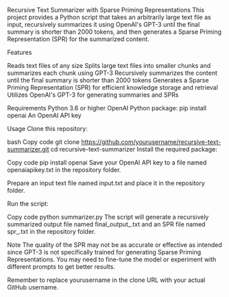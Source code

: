 Recursive Text Summarizer with Sparse Priming Representations
This project provides a Python script that takes an arbitrarily large text file as input, recursively summarizes it using OpenAI's GPT-3 until the final summary is shorter than 2000 tokens, and then generates a Sparse Priming Representation (SPR) for the summarized content.

Features

Reads text files of any size
Splits large text files into smaller chunks and summarizes each chunk using GPT-3
Recursively summarizes the content until the final summary is shorter than 2000 tokens
Generates a Sparse Priming Representation (SPR) for efficient knowledge storage and retrieval
Utilizes OpenAI's GPT-3 for generating summaries and SPRs

Requirements
Python 3.6 or higher
OpenAI Python package: pip install openai
An OpenAI API key


Usage
Clone this repository:

bash
Copy code
git clone https://github.com/yourusername/recursive-text-summarizer.git
cd recursive-text-summarizer
Install the required package:

Copy code
pip install openai
Save your OpenAI API key to a file named openaiapikey.txt in the repository folder.

Prepare an input text file named input.txt and place it in the repository folder.

Run the script:

Copy code
python summarizer.py
The script will generate a recursively summarized output file named final_output_<timestamp>.txt and an SPR file named spr_<timestamp>.txt in the repository folder.

Note
The quality of the SPR may not be as accurate or effective as intended since GPT-3 is not specifically trained for generating Sparse Priming Representations. You may need to fine-tune the model or experiment with different prompts to get better results.

Remember to replace yourusername in the clone URL with your actual GitHub username.
